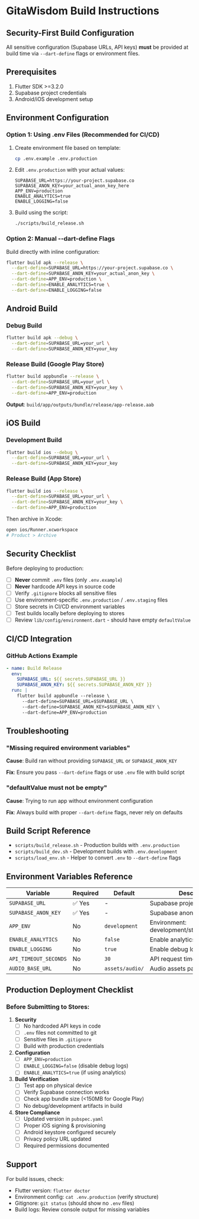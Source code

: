 # GitaWisdom Build Instructions

## Security-First Build Configuration

All sensitive configuration (Supabase URLs, API keys) **must** be provided at build time via `--dart-define` flags or environment files.

## Prerequisites

1. Flutter SDK >=3.2.0
2. Supabase project credentials
3. Android/iOS development setup

## Environment Configuration

### Option 1: Using .env Files (Recommended for CI/CD)

1. Create environment file based on template:
   ```bash
   cp .env.example .env.production
   ```

2. Edit `.env.production` with your actual values:
   ```env
   SUPABASE_URL=https://your-project.supabase.co
   SUPABASE_ANON_KEY=your_actual_anon_key_here
   APP_ENV=production
   ENABLE_ANALYTICS=true
   ENABLE_LOGGING=false
   ```

3. Build using the script:
   ```bash
   ./scripts/build_release.sh
   ```

### Option 2: Manual --dart-define Flags

Build directly with inline configuration:

```bash
flutter build apk --release \
  --dart-define=SUPABASE_URL=https://your-project.supabase.co \
  --dart-define=SUPABASE_ANON_KEY=your_actual_anon_key \
  --dart-define=APP_ENV=production \
  --dart-define=ENABLE_ANALYTICS=true \
  --dart-define=ENABLE_LOGGING=false
```

## Android Build

### Debug Build
```bash
flutter build apk --debug \
  --dart-define=SUPABASE_URL=your_url \
  --dart-define=SUPABASE_ANON_KEY=your_key
```

### Release Build (Google Play Store)
```bash
flutter build appbundle --release \
  --dart-define=SUPABASE_URL=your_url \
  --dart-define=SUPABASE_ANON_KEY=your_key \
  --dart-define=APP_ENV=production
```

**Output**: `build/app/outputs/bundle/release/app-release.aab`

## iOS Build

### Development Build
```bash
flutter build ios --debug \
  --dart-define=SUPABASE_URL=your_url \
  --dart-define=SUPABASE_ANON_KEY=your_key
```

### Release Build (App Store)
```bash
flutter build ios --release \
  --dart-define=SUPABASE_URL=your_url \
  --dart-define=SUPABASE_ANON_KEY=your_key \
  --dart-define=APP_ENV=production
```

Then archive in Xcode:
```bash
open ios/Runner.xcworkspace
# Product > Archive
```

## Security Checklist

Before deploying to production:

- [ ] **Never** commit `.env` files (only `.env.example`)
- [ ] **Never** hardcode API keys in source code
- [ ] Verify `.gitignore` blocks all sensitive files
- [ ] Use environment-specific `.env.production` / `.env.staging` files
- [ ] Store secrets in CI/CD environment variables
- [ ] Test builds locally before deploying to stores
- [ ] Review `lib/config/environment.dart` - should have empty `defaultValue`

## CI/CD Integration

### GitHub Actions Example

```yaml
- name: Build Release
  env:
    SUPABASE_URL: ${{ secrets.SUPABASE_URL }}
    SUPABASE_ANON_KEY: ${{ secrets.SUPABASE_ANON_KEY }}
  run: |
    flutter build appbundle --release \
      --dart-define=SUPABASE_URL=$SUPABASE_URL \
      --dart-define=SUPABASE_ANON_KEY=$SUPABASE_ANON_KEY \
      --dart-define=APP_ENV=production
```

## Troubleshooting

### "Missing required environment variables"

**Cause**: Build ran without providing `SUPABASE_URL` or `SUPABASE_ANON_KEY`

**Fix**: Ensure you pass `--dart-define` flags or use `.env` file with build script

### "defaultValue must not be empty"

**Cause**: Trying to run app without environment configuration

**Fix**: Always build with proper `--dart-define` flags, never rely on defaults

## Build Script Reference

- `scripts/build_release.sh` - Production builds with `.env.production`
- `scripts/build_dev.sh` - Development builds with `.env.development`
- `scripts/load_env.sh` - Helper to convert `.env` to `--dart-define` flags

## Environment Variables Reference

| Variable | Required | Default | Description |
|----------|----------|---------|-------------|
| `SUPABASE_URL` | ✅ Yes | - | Supabase project URL |
| `SUPABASE_ANON_KEY` | ✅ Yes | - | Supabase anonymous key |
| `APP_ENV` | No | `development` | Environment: development/staging/production |
| `ENABLE_ANALYTICS` | No | `false` | Enable analytics tracking |
| `ENABLE_LOGGING` | No | `true` | Enable debug logging |
| `API_TIMEOUT_SECONDS` | No | `30` | API request timeout |
| `AUDIO_BASE_URL` | No | `assets/audio/` | Audio assets path |

## Production Deployment Checklist

### Before Submitting to Stores:

1. **Security**
   - [ ] No hardcoded API keys in code
   - [ ] `.env` files not committed to git
   - [ ] Sensitive files in `.gitignore`
   - [ ] Build with production credentials

2. **Configuration**
   - [ ] `APP_ENV=production`
   - [ ] `ENABLE_LOGGING=false` (disable debug logs)
   - [ ] `ENABLE_ANALYTICS=true` (if using analytics)

3. **Build Verification**
   - [ ] Test app on physical device
   - [ ] Verify Supabase connection works
   - [ ] Check app bundle size (<150MB for Google Play)
   - [ ] No debug/development artifacts in build

4. **Store Compliance**
   - [ ] Updated version in `pubspec.yaml`
   - [ ] Proper iOS signing & provisioning
   - [ ] Android keystore configured securely
   - [ ] Privacy policy URL updated
   - [ ] Required permissions documented

## Support

For build issues, check:
- Flutter version: `flutter doctor`
- Environment config: `cat .env.production` (verify structure)
- Gitignore: `git status` (should show no `.env` files)
- Build logs: Review console output for missing variables
